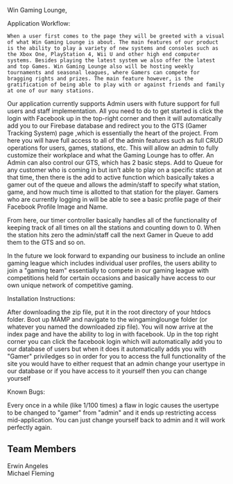Win Gaming Lounge,

Application Workflow:

	When a user first comes to the page they will be greeted with a visual of what Win Gaming Lounge is about. The main features of our product is the ability to play a variety of new systems and consoles such as the Xbox One, PlayStation 4, Wii U and other high end computer systems. Besides playing the latest system we also offer the latest and top Games. Win Gaming Lounge also will be hosting weekly tournaments and seasonal leagues, where Gamers can compete for bragging rights and prizes. The main feature however, is the gratification of being able to play with or against friends and family at one of our many stations.

Our application currently supports Admin users with future support for full users and staff implementation. All you need to do to get started is click the login with Facebook up in the top-right corner and then it will automatically add you to our Firebase database and redirect you to the GTS (Gamer Tracking System) page ,which is essentially the heart of the project. From here you will have full access to all of the admin features such as full CRUD operations for users, games, stations, etc. This will allow an admin to fully customize their workplace and what the Gaming Lounge has to offer. An Admin can also control our GTS, which has 2 basic steps. Add to Queue for any customer who is coming in but isn’t able to play on a specific station at that time, then there is the add to active function which basically takes a gamer out of the queue and allows the admin/staff to specify what station, game, and how much time is allotted to that station for the player. Gamers who are currently logging in will be able to see a basic profile page of their Facebook Profile Image and Name.

From here, our timer controller basically handles all of the functionality of keeping track of all times on all the stations and counting down to 0. When the station hits zero the admin/staff call the next Gamer in Queue to add them to the GTS and so on.

In the future we look forward to expanding our business to include an online gaming league which includes individual user profiles, the users ability to join a "gaming team" essentially to compete in our gaming league with competitions held for certain occasions and basically have access to our own unique network of competitive gaming.

Installation Instructions:

After downloading the zip file, put it in the root directory of your htdocs folder. Boot up MAMP and navigate to the wingaminglounge folder (or whatever you named the downloaded zip file). You will now arrive at the index page and have the ability to log in with facebook. Up in the top right corner you can click the facebook login which will automatically add you to our database of users but when it does it automatically adds you with "Gamer" priviledges so in order for you to access the full functionality of the site you would have to either request that an admin change your usertype in our database or if you have access to it yourself then you can change yourself

Known Bugs:

Every once in a while (like 1/100 times) a flaw in logic causes the usertype to be changed to "gamer" from "admin" and it ends up restricting access mid-application. You can just change yourself back to admin and it will work perfectly again.

Team Members
-------------------

Erwin Angeles								
Michael Fleming

